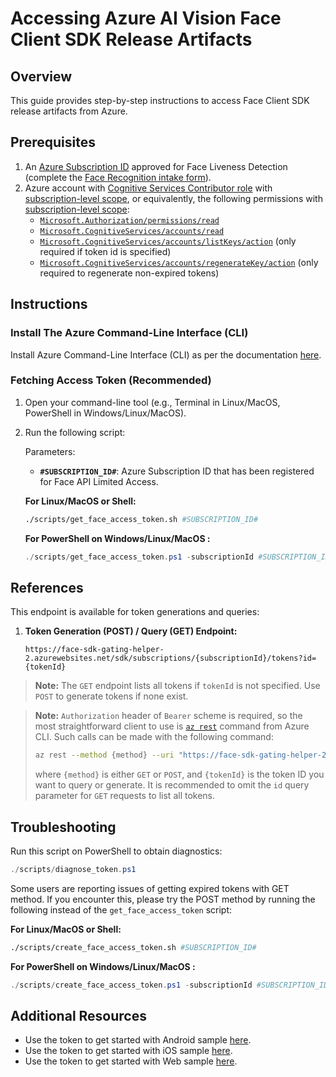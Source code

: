 # Accessing Azure AI Vision Face Client SDK Release Artifacts

## Overview

This guide provides step-by-step instructions to access Face Client SDK release artifacts from Azure.

## Prerequisites

1. An [Azure Subscription ID](https://learn.microsoft.com/azure/azure-portal/get-subscription-tenant-id) approved for Face Liveness Detection (complete the [Face Recognition intake form](https://aka.ms/facerecognition)).
2. Azure account with [Cognitive Services Contributor role](https://learn.microsoft.com/azure/role-based-access-control/role-assignments-list-portal) with [subscription-level scope](https://learn.microsoft.com/azure/role-based-access-control/scope-overview#:~:text=subscription), or equivalently, the following permissions with [subscription-level scope](https://learn.microsoft.com/azure/role-based-access-control/scope-overview#:~:text=subscription):
   - [`Microsoft.Authorization/permissions/read`](https://learn.microsoft.com/azure/role-based-access-control/permissions/management-and-governance#:~:text=Microsoft.Authorization/permissions/read)
   - [`Microsoft.CognitiveServices/accounts/read`](https://learn.microsoft.com/azure/role-based-access-control/permissions/ai-machine-learning#:~:text=Microsoft.CognitiveServices/accounts/read)
   - [`Microsoft.CognitiveServices/accounts/listKeys/action`](https://learn.microsoft.com/azure/role-based-access-control/permissions/ai-machine-learning#:~:text=Microsoft.CognitiveServices/accounts/listKeys/action) (only required if token id is specified)
   - [`Microsoft.CognitiveServices/accounts/regenerateKey/action`](https://learn.microsoft.com/azure/role-based-access-control/permissions/ai-machine-learning#:~:text=Microsoft.CognitiveServices/accounts/regenerateKey/action) (only required to regenerate non-expired tokens)

## Instructions

### Install The Azure Command-Line Interface (CLI)

Install Azure Command-Line Interface (CLI) as per the documentation [here](https://learn.microsoft.com/cli/azure/).

### Fetching Access Token (Recommended)

1. Open your command-line tool (e.g., Terminal in Linux/MacOS, PowerShell in Windows/Linux/MacOS).
1. Run the following script:

   Parameters:
   - **`#SUBSCRIPTION_ID#`**: Azure Subscription ID that has been registered for Face API Limited Access.

   **For Linux/MacOS or Shell:**

   ```bash
   ./scripts/get_face_access_token.sh #SUBSCRIPTION_ID#
   ```

   **For PowerShell on Windows/Linux/MacOS :**

   ```powershell
   ./scripts/get_face_access_token.ps1 -subscriptionId #SUBSCRIPTION_ID#
   ```

## References

This endpoint is available for token generations and queries:

1. **Token Generation (POST) / Query (GET) Endpoint:**

   ```text
   https://face-sdk-gating-helper-2.azurewebsites.net/sdk/subscriptions/{subscriptionId}/tokens?id={tokenId}
   ```

> **Note:** The `GET` endpoint lists all tokens if `tokenId` is not specified. Use `POST` to generate tokens if none exist.

> **Note:** `Authorization` header of `Bearer` scheme is required, so the most straightforward client to use is [`az rest`](https://learn.microsoft.com/cli/azure/reference-index?view=azure-cli-latest#az-rest) command from Azure CLI. Such calls can be made with the following command:
>
>   ```bash
>   az rest --method {method} --uri "https://face-sdk-gating-helper-2.azurewebsites.net/sdk/subscriptions/{subscriptionId}/tokens?id={tokenId}"
>   ```
>
> where `{method}` is either `GET` or `POST`, and `{tokenId}` is the token ID you want to query or generate. It is recommended to omit the `id` query parameter for `GET` requests to list all tokens.

## Troubleshooting

Run this script on PowerShell to obtain diagnostics:

```powershell
./scripts/diagnose_token.ps1
```
Some users are reporting issues of getting expired tokens with GET method. If you encounter this, please try the POST method by running the following instead of the `get_face_access_token` script:

**For Linux/MacOS or Shell:**

```bash
./scripts/create_face_access_token.sh #SUBSCRIPTION_ID#
```

**For PowerShell on Windows/Linux/MacOS :**

```powershell
./scripts/create_face_access_token.ps1 -subscriptionId #SUBSCRIPTION_ID#
```

## Additional Resources

- Use the token to get started with Android sample [here](samples/kotlin/face/FaceAnalyzerSample/README.md).
- Use the token to get started with iOS sample [here](samples/swift/face/FaceAnalyzerSample/README.md).
- Use the token to get started with Web sample [here](samples/web/README.md).
